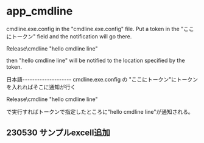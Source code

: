 # app_cmdline

cmdline.exe.config
in the "cmdline.exe.config" file.
Put a token in the "ここにトークン" field and the notification will go there.


Release\cmdline "hello cmdline line"

then "hello cmdline line" will be notified to the location specified by the token.

日本語--------------------
cmdline.exe.config
の
"ここにトークン"にトークンを入れればそこに通知が行く


Release\\cmdline "hello cmdline line"

で実行すればトークンで指定したところに"hello cmdline line"が通知される。

230530 サンプルexcell追加
--------------------------
